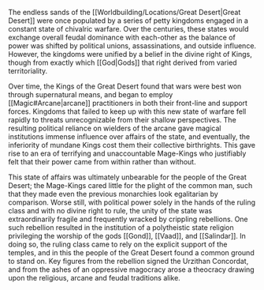The endless sands of the [[Worldbuilding/Locations/Great Desert|Great Desert]] were once populated by a series of petty kingdoms engaged in a constant state of chivalric warfare. Over the centuries, these states would exchange overall feudal dominance with each-other as the balance of power was shifted by political unions, assassinations, and outside influence. However, the kingdoms were unified by a belief in the divine right of Kings, though from exactly which [[God|Gods]] that right derived from varied territoriality.   

Over time, the Kings of the Great Desert found that wars were best won through supernatural means, and began to employ [[Magic#Arcane|arcane]] practitioners in both their front-line and support forces. Kingdoms that failed to keep up with this new state of warfare fell rapidly to threats unrecognizable from their shallow perspectives. The resulting political reliance on wielders of the arcane gave magical institutions immense influence over affairs of the state, and eventually, the inferiority of mundane Kings cost them their collective birthrights. This gave rise to an era of terrifying and unaccountable Mage-Kings who justifiably felt that their power came from within rather than without.

This state of affairs was ultimately unbearable for the people of the Great Desert; the Mage-Kings cared little for the plight of the common man, such that they made even the previous monarchies look egalitarian by comparison. Worse still, with political power solely in the hands of the ruling class and with no divine right to rule, the unity of the state was extraordinarily fragile and frequently wracked by crippling rebellions. One such rebellion resulted in the institution of a polytheistic state religion privileging the worship of the gods [[Gond]], [[Vaad]], and [[Salindar]]. In doing so, the ruling class came to rely on the explicit support of the temples, and in this the people of the Great Desert found a common ground to stand on. Key figures from the rebellion signed the Urzithan Concordat, and from the ashes of an oppressive magocracy arose a theocracy drawing upon the religious, arcane and feudal traditions alike.